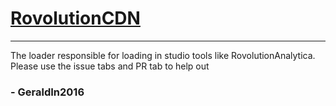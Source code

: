 # [RovolutionCDN](https://docs.rovolution.me/rovolutionCDN)

- - - 
The loader responsible for loading in studio tools like RovolutionAnalytica. Please use the issue tabs and PR tab to help out

### - GeraldIn2016
